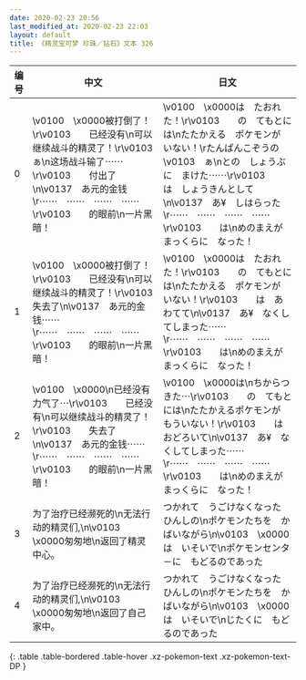 ```yaml
---
date: 2020-02-23 20:56
last_modified_at: 2020-02-23 22:03
layout: default
title: 《精灵宝可梦 珍珠／钻石》文本 326
---
```

| 编号 | 中文 | 日文 |
| ---- | ---- | ---- |
| 0 | \v0100　\x0000被打倒了！\r\v0103　　已经没有\n可以继续战斗的精灵了！\r\v0103　ぁ\n这场战斗输了⋯⋯\r\v0103　　付出了\n\v0137　あ元的金钱\r⋯⋯　⋯⋯　⋯⋯　⋯⋯\r\v0103　　的眼前\n一片黑暗！ | \v0100　\x0000は　たおれた！\r\v0103　　の　てもとには\nたたかえる　ポケモンが　いない！\rたんぱんこぞうの　\v0103　ぁ\nとの　しょうぶに　まけた⋯⋯\r\v0103　　は　しょうきんとして\n\v0137　あ¥　しはらった\r⋯⋯　⋯⋯　⋯⋯　⋯⋯\r\v0103　　は\nめのまえが　まっくらに　なった！ |
| 1 | \v0100　\x0000被打倒了！\r\v0103　　已经没有\n可以继续战斗的精灵了！\r\v0103　　失去了\n\v0137　あ元的金钱⋯⋯\r⋯⋯　⋯⋯　⋯⋯　⋯⋯\r\v0103　　的眼前\n一片黑暗！ | \v0100　\x0000は　たおれた！\r\v0103　　の　てもとには\nたたかえる　ポケモンが　いない！\r\v0103　　は　あわてて\n\v0137　あ¥　なくしてしまった⋯⋯\r⋯⋯　⋯⋯　⋯⋯　⋯⋯\r\v0103　　は\nめのまえが　まっくらに　なった！ |
| 2 | \v0100　\x0000\n已经没有力气了⋯\r\v0103　　已经没有\n可以继续战斗的精灵了！\r\v0103　　失去了\n\v0137　あ元的金钱⋯⋯\r⋯⋯　⋯⋯　⋯⋯　⋯⋯\r\v0103　　的眼前\n一片黑暗！ | \v0100　\x0000は\nちからつきた⋯\r\v0103　　の　てもとには\nたたかえるポケモンが　もういない！\r\v0103　　は　おどろいて\n\v0137　あ¥　なくしてしまった⋯⋯\r⋯⋯　⋯⋯　⋯⋯　⋯⋯\r\v0103　　は\nめのまえが　まっくらに　なった！ |
| 3 | 为了治疗已经濒死的\n无法行动的精灵们,\n\v0103　\x0000匆匆地\n返回了精灵中心。 | つかれて　うごけなくなった　ひんしの\nポケモンたちを　かばいながら\n\v0103　\x0000は　いそいで\nポケモンセンタ－に　もどるのであった |
| 4 | 为了治疗已经濒死的\n无法行动的精灵们,\n\v0103　\x0000匆匆地\n返回了自己家中。 | つかれて　うごけなくなった　ひんしの\nポケモンたちを　かばいながら\n\v0103　\x0000は　いそいで\nじたくに　もどるのであった |
{: .table .table-bordered .table-hover .xz-pokemon-text .xz-pokemon-text-DP }